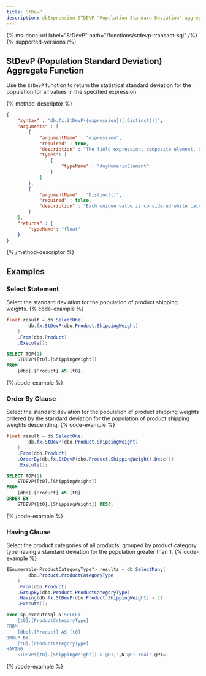 ```yaml
---
title: StDevP
description: dbExpression STDEVP "Population Standard Deviation" aggregate function
---
```


{% ms-docs-url label="StDevP" path="/functions/stdevp-transact-sql" /%}
{% supported-versions /%}

## StDevP (Population Standard Deviation) Aggregate Function

Use the `StDevP` function to return the statistical standard deviation for the population for all values in the specified expression.

{% method-descriptor %}
```json
{
    "syntax" : "db.fx.StDevP({expression})[.Distinct()]",
    "arguments" : [
        {
            "argumentName" : "expression",
            "required" : true,
            "description" : "The field expression, composite element, or function result to use in calculating the standard deviation.",
            "types": [
                { 
                    "typeName" : "AnyNumericElement"
                }
            ]
        },
        {
            "argumentName" : "Distinct()",
            "required" : false,
            "description" : "Each unique value is considered while calculating the standard deviation for the population."
        }        
    ],
    "returns" : {
        "typeName": "float"
    }
}
```
{% /method-descriptor %}

## Examples
### Select Statement
Select the standard deviation for the population of product shipping weights.
{% code-example %}
```csharp
float result = db.SelectOne(
        db.fx.StDevP(dbo.Product.ShippingWeight)
    )
    .From(dbo.Product)
    .Execute();
```
```sql
SELECT TOP(1)
    STDEVP([t0].[ShippingWeight])
FROM
    [dbo].[Product] AS [t0];
```
{% /code-example %}

### Order By Clause
Select the standard deviation for the population of product shipping weights ordered by the standard deviation for the population of product shipping weights descending.
{% code-example %}
```csharp
float result = db.SelectOne(
        db.fx.StDevP(dbo.Product.ShippingWeight)
    )
    .From(dbo.Product)
    .OrderBy(db.fx.StDevP(dbo.Product.ShippingWeight).Desc())
    .Execute();
```
```sql
SELECT TOP(1)
    STDEVP([t0].[ShippingWeight])
FROM
    [dbo].[Product] AS [t0]
ORDER BY
    STDEVP([t0].[ShippingWeight]) DESC;
```
{% /code-example %}

### Having Clause
Select the product categories of all products, grouped by product
category type having a standard deviation for the population greater than 1.
{% code-example %}
```csharp
IEnumerable<ProductCategoryType?> results = db.SelectMany(
        dbo.Product.ProductCategoryType
    )
    .From(dbo.Product)
    .GroupBy(dbo.Product.ProductCategoryType)
    .Having(db.fx.StDevP(dbo.Product.ShippingWeight) > 1)
    .Execute();
```
```sql
exec sp_executesql N'SELECT
    [t0].[ProductCategoryType]
FROM
    [dbo].[Product] AS [t0]
GROUP BY
    [t0].[ProductCategoryType]
HAVING
    STDEVP([t0].[ShippingWeight]) > @P1;',N'@P1 real',@P1=1
```
{% /code-example %}
